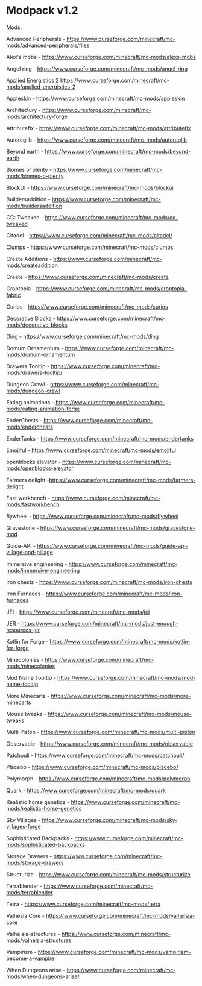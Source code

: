 # Modpack v1.2

Mods:

Advanced Peripherals - https://www.curseforge.com/minecraft/mc-mods/advanced-peripherals/files

Alex's mobs - https://www.curseforge.com/minecraft/mc-mods/alexs-mobs

Angel ring - https://www.curseforge.com/minecraft/mc-mods/angel-ring

Applied Energistics 2 https://www.curseforge.com/minecraft/mc-mods/applied-energistics-2

Appleskin - https://www.curseforge.com/minecraft/mc-mods/appleskin

Architectury - https://www.curseforge.com/minecraft/mc-mods/architectury-forge

Attributefix - https://www.curseforge.com/minecraft/mc-mods/attributefix

Autoreglib - https://www.curseforge.com/minecraft/mc-mods/autoreglib

Beyond earth - https://www.curseforge.com/minecraft/mc-mods/beyond-earth

Biomes o' plenty - https://www.curseforge.com/minecraft/mc-mods/biomes-o-plenty

BlockUI - https://www.curseforge.com/minecraft/mc-mods/blockui

Buildersaddition - https://www.curseforge.com/minecraft/mc-mods/buildersaddition

CC: Tweaked - https://www.curseforge.com/minecraft/mc-mods/cc-tweaked

Citadel - https://www.curseforge.com/minecraft/mc-mods/citadel/

Clumps - https://www.curseforge.com/minecraft/mc-mods/clumps

Create Additions - https://www.curseforge.com/minecraft/mc-mods/createaddition

Create - https://www.curseforge.com/minecraft/mc-mods/create

Croptopia - https://www.curseforge.com/minecraft/mc-mods/croptopia-fabric

Curios - https://www.curseforge.com/minecraft/mc-mods/curios

Decorative Blocks - https://www.curseforge.com/minecraft/mc-mods/decorative-blocks

Ding - https://www.curseforge.com/minecraft/mc-mods/ding

Domum Ornamentum - https://www.curseforge.com/minecraft/mc-mods/domum-ornamentum

Drawers Tooltip - https://www.curseforge.com/minecraft/mc-mods/drawers-tooltip/

Dungeon Crawl - https://www.curseforge.com/minecraft/mc-mods/dungeon-crawl

Eating animations - https://www.curseforge.com/minecraft/mc-mods/eating-animation-forge

EnderChests - https://www.curseforge.com/minecraft/mc-mods/enderchests

EnderTanks - https://www.curseforge.com/minecraft/mc-mods/endertanks

Emojiful - https://www.curseforge.com/minecraft/mc-mods/emojiful

openblocks elevator - https://www.curseforge.com/minecraft/mc-mods/openblocks-elevator

Farmers delight -https://www.curseforge.com/minecraft/mc-mods/farmers-delight

Fast workbench - https://www.curseforge.com/minecraft/mc-mods/fastworkbench

flywheel - https://www.curseforge.com/minecraft/mc-mods/flywheel

Gravestone - https://www.curseforge.com/minecraft/mc-mods/gravestone-mod

Guide-API - https://www.curseforge.com/minecraft/mc-mods/guide-api-village-and-pillage

Immersive engineering - https://www.curseforge.com/minecraft/mc-mods/immersive-engineering

Iron chests - https://www.curseforge.com/minecraft/mc-mods/iron-chests

Iron Furnaces - https://www.curseforge.com/minecraft/mc-mods/iron-furnaces

JEI - https://www.curseforge.com/minecraft/mc-mods/jei

JER - https://www.curseforge.com/minecraft/mc-mods/just-enough-resources-jer

Kotlin for Forge - https://www.curseforge.com/minecraft/mc-mods/kotlin-for-forge

Minecolonies - https://www.curseforge.com/minecraft/mc-mods/minecolonies

Mod Name Tooltip - https://www.curseforge.com/minecraft/mc-mods/mod-name-tooltip

More Minecarts - https://www.curseforge.com/minecraft/mc-mods/more-minecarts

Mouse tweaks - https://www.curseforge.com/minecraft/mc-mods/mouse-tweaks

Multi Piston - https://www.curseforge.com/minecraft/mc-mods/multi-piston

Observable - https://www.curseforge.com/minecraft/mc-mods/observable

Patchouli - https://www.curseforge.com/minecraft/mc-mods/patchouli/

Placebo - https://www.curseforge.com/minecraft/mc-mods/placebo/

Polymorph - https://www.curseforge.com/minecraft/mc-mods/polymorph

Quark - https://www.curseforge.com/minecraft/mc-mods/quark

Realistic horse genetics - https://www.curseforge.com/minecraft/mc-mods/realistic-horse-genetics

Sky Villages - https://www.curseforge.com/minecraft/mc-mods/sky-villages-forge

Sophisticated Backpacks - https://www.curseforge.com/minecraft/mc-mods/sophisticated-backpacks

Storage Drawers - https://www.curseforge.com/minecraft/mc-mods/storage-drawers

Structurize - https://www.curseforge.com/minecraft/mc-mods/structurize

Terrablender - https://www.curseforge.com/minecraft/mc-mods/terrablender

Tetra - https://www.curseforge.com/minecraft/mc-mods/tetra

Valhesia Core - https://www.curseforge.com/minecraft/mc-mods/valhelsia-core

Valhelsia-structures - https://www.curseforge.com/minecraft/mc-mods/valhelsia-structures

Vampirism - https://www.curseforge.com/minecraft/mc-mods/vampirism-become-a-vampire

When Dungeons arise - https://www.curseforge.com/minecraft/mc-mods/when-dungeons-arise/
